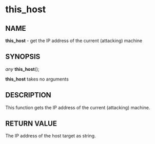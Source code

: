 # this_host

## NAME

**this_host** - get the IP address of the current (attacking) machine

## SYNOPSIS

*any* **this_host**();

**this_host** takes no arguments

## DESCRIPTION

This function gets the IP address of the current (attacking) machine.

## RETURN VALUE

The IP address of the host target as string.
